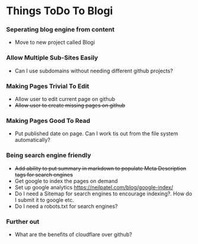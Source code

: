 # Things ToDo To Blogi

### Seperating blog engine from content
* Move to new project called Blogi

### Allow Multiple Sub-Sites Easily
* Can I use subdomains without needing different github projects?

### Making Pages Trivial To Edit
* Allow user to edit current page on github
* ~~Allow user to create missing pages on github~~

### Making Pages Good To Read
* Put published date on page. Can I work tis out from the file system automatically?

### Being search engine friendly
* ~~Add ability to put summary in markdown to populate Meta Description tags for search engines~~
* Get google to index the pages on demand
* Set up google analytics https://neilpatel.com/blog/google-index/
* Do I need a Sitemap for search engines to encourage indexing?. How do I submit it to google etc.
* Do I need a robots.txt for search engines?


### Further out
* What are the benefits of cloudflare over github?
